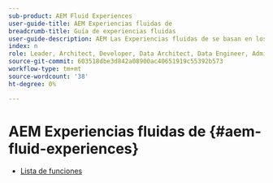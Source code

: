 ```yaml
---
sub-product: AEM Fluid Experiences
user-guide-title: AEM Experiencias fluidas de
breadcrumb-title: Guía de experiencias fluidas
user-guide-description: AEM Las Experiencias fluidas de se basan en los potentes conjuntos de funciones de AEM Sites AEM, Dynamic Media de la aplicación de la aplicación y AEM Assets para proporcionar una solución sólida para la entrega de contenido sin encabezado.
index: n
role: Leader, Architect, Developer, Data Architect, Data Engineer, Admin, User
source-git-commit: 603518dbe3d842a08900ac40651919c55392b573
workflow-type: tm+mt
source-wordcount: '38'
ht-degree: 0%

---
```



# AEM Experiencias fluidas de {#aem-fluid-experiences}

+ [Lista de funciones](/help/fluid-experiences/feature-list.md)